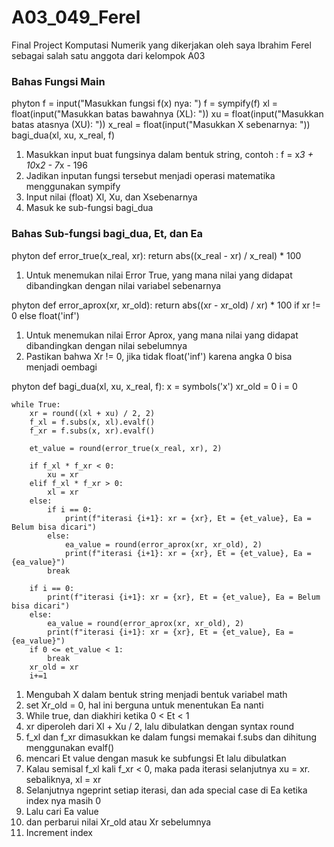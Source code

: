 # A03_049_Ferel
Final Project Komputasi Numerik yang dikerjakan oleh saya Ibrahim Ferel sebagai salah satu anggota dari kelompok A03

### Bahas Fungsi Main
phyton
f = input("Masukkan fungsi f(x) nya: ")
f = sympify(f)
xl = float(input("Masukkan batas bawahnya (XL): "))
xu = float(input("Masukkan batas atasnya (XU): "))
x_real = float(input("Masukkan X sebenarnya: "))
bagi_dua(xl, xu, x_real, f)

1. Masukkan input buat fungsinya dalam bentuk string, contoh : f = x*3 + 10*x*2 - 7*x - 196
2. Jadikan inputan fungsi tersebut menjadi operasi matematika menggunakan sympify
3. Input nilai (float) Xl, Xu, dan Xsebenarnya
4. Masuk ke sub-fungsi bagi_dua

### Bahas Sub-fungsi bagi_dua, Et, dan Ea
phyton
def error_true(x_real, xr):
    return abs((x_real - xr) / x_real) * 100

1. Untuk menemukan nilai Error True, yang mana nilai yang didapat dibandingkan dengan nilai variabel sebenarnya

phyton
def error_aprox(xr, xr_old):
    return abs((xr - xr_old) / xr) * 100 if xr != 0 else float('inf') 

1. Untuk menemukan nilai Error Aprox, yang mana nilai yang didapat dibandingkan dengan nilai sebelumnya
2. Pastikan bahwa Xr != 0, jika tidak float('inf') karena angka 0 bisa menjadi oembagi

phyton
def bagi_dua(xl, xu, x_real, f):
    x = symbols('x')
    xr_old = 0
    i = 0
    
    while True:
        xr = round((xl + xu) / 2, 2)
        f_xl = f.subs(x, xl).evalf()
        f_xr = f.subs(x, xr).evalf()

        et_value = round(error_true(x_real, xr), 2)
        
        if f_xl * f_xr < 0:
            xu = xr
        elif f_xl * f_xr > 0:
            xl = xr
        else:
            if i == 0:
                print(f"iterasi {i+1}: xr = {xr}, Et = {et_value}, Ea = Belum bisa dicari")
            else:
                ea_value = round(error_aprox(xr, xr_old), 2)
                print(f"iterasi {i+1}: xr = {xr}, Et = {et_value}, Ea = {ea_value}")
            break 

        if i == 0:
            print(f"iterasi {i+1}: xr = {xr}, Et = {et_value}, Ea = Belum bisa dicari")
        else:
            ea_value = round(error_aprox(xr, xr_old), 2)
            print(f"iterasi {i+1}: xr = {xr}, Et = {et_value}, Ea = {ea_value}")
        if 0 <= et_value < 1:
            break
        xr_old = xr
        i+=1

1. Mengubah X dalam bentuk string menjadi bentuk variabel math
2. set Xr_old = 0, hal ini berguna untuk menentukan Ea nanti
3. While true, dan diakhiri ketika 0 < Et < 1
4. xr diperoleh dari Xl + Xu / 2, lalu dibulatkan dengan syntax round
5. f_xl dan f_xr dimasukkan ke dalam fungsi memakai f.subs dan dihitung menggunakan evalf()
6. mencari Et value dengan masuk ke subfungsi Et lalu dibulatkan
7. Kalau semisal f_xl kali f_xr < 0, maka pada iterasi selanjutnya xu = xr. sebaliknya, xl = xr
8. Selanjutnya ngeprint setiap iterasi, dan ada special case di Ea ketika index nya masih 0
9. Lalu cari Ea value
10. dan perbarui nilai Xr_old atau Xr sebelumnya
11. Increment index
